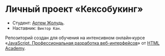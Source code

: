 # Личный проект «Кексобукинг»

* Студент: [Артем  Жолудь](https://up.htmlacademy.ru/javascript/24/user/1695089).
* Наставник: `Виктор Кан`.


Репозиторий создан для обучения на интенсивном онлайн‑курсе «[JavaScript. Профессиональная разработка веб-интерфейсов](https://htmlacademy.ru/intensive/javascript)» от [HTML Academy](https://htmlacademy.ru).
